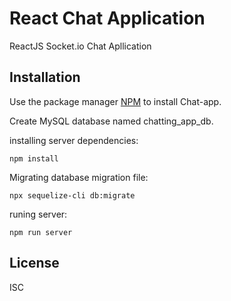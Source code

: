 # React Chat Application

ReactJS Socket.io Chat Apllication

## Installation

Use the package manager [NPM](https://nodejs.org/en/) to install Chat-app.

Create MySQL database named chatting_app_db.

installing server dependencies:

```npm
npm install
```

Migrating database migration file:

```npm
npx sequelize-cli db:migrate
```

runing server:

```npm
npm run server
```

## License

ISC
